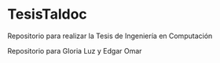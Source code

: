 # TesisTaldoc
Repositorio para realizar la Tesis de Ingeniería en Computación

Repositorio para Gloria Luz y Edgar Omar
